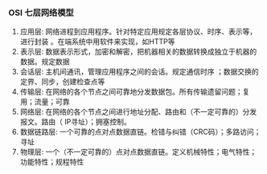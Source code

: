 
### OSI 七层网络模型

1. 应用层:	网络进程到应用程序。针对特定应用规定各层协议、时序、表示等，进行封装 。在端系统中用软件来实现，如HTTP等
2. 表示层:	数据表示形式，加密和解密，把机器相关的数据转换成独立于机器的数据。规定数据
3. 会话层:	主机间通讯，管理应用程序之间的会话。规定通信时序 ；数据交换的定界、同步，创建检查点等
4. 传输层:	在网络的各个节点之间可靠地分发数据包。所有传输遗留问题；复用；流量；可靠
5. 网络层:	在网络的各个节点之间进行地址分配、路由和（不一定可靠的）分发报文。路由（ IP寻址）；拥塞控制。
6. 数据链路层:	一个可靠的点对点数据直链。检错与纠错（CRC码）；多路访问；寻址
7. 物理层:	一个（不一定可靠的）点对点数据直链。定义机械特性；电气特性；功能特性；规程特性

&emsp;